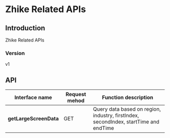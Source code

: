 # Zhike Related APIs


## Introduction
Zhike Related APIs


### Version
v1


## API
|Interface name|Request mehod|Function description|
|---|---|---|
|**getLargeScreenData**|GET|Query data based on region, industry, firstIndex, secondIndex, startTime and endTime|
